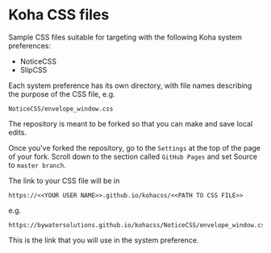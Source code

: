 # Koha CSS files

Sample CSS files suitable for targeting with the following Koha system preferences:

* NoticeCSS
* SlipCSS

Each system preference has its own directory, with file names describing the purpose of the CSS file, e.g.

    NoticeCSS/envelope_window.css

The repository is meant to be forked so that you can make and save local edits.

Once you've forked the repository, go to the `Settings` at the top of the page of your fork. Scroll down to the section called `GitHub Pages` and set Source to `master branch`.

The link to your CSS file will be in

    https://<<YOUR USER NAME>>.github.io/kohacss/<<PATH TO CSS FILE>>

e.g.

    https://bywatersolutions.github.io/kohacss/NoticeCSS/envelope_window.css

This is the link that you will use in the system preference.

